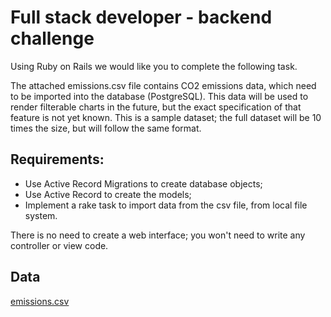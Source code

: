 # Full stack developer - backend challenge

Using Ruby on Rails we would like you to complete the following task.

The attached emissions.csv file contains CO2 emissions data, which need to be imported into the database (PostgreSQL). This data will be used to render filterable charts in the future, but the exact specification of that feature is not yet known. This is a sample dataset; the full dataset will be 10 times the size, but will follow the same format.

## Requirements:

- Use Active Record Migrations to create database objects;
- Use Active Record to create the models;
- Implement a rake task to import data from the csv file, from local file system.

There is no need to create a web interface; you won't need to write any controller or view code.

## Data

[emissions.csv](data/emissions.csv)
